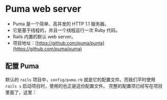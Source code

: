 # Puma web server
* Puma 是一个简单、高并发的 HTTP 1.1 服务器。
* 它是基于线程的，并且一个线程运行一次 Ruby 代码。
* Rails 内置的默认 web server。
* 项目地址：[https://github.com/puma/puma](https://github.com/puma/puma)

## 配置 Puma
默认的 `rails` 项目中，`config/puma.rb` 就是它的配置文件。而我们平时使用 `rails s` 启动项目时，使用的也正是这份配置文件。
完整的配置项已经写在项目里面了，这里：
